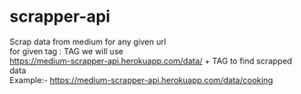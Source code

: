 # scrapper-api</br>
Scrap data from medium for any given url</br>
for given tag : TAG we will use </br>
https://medium-scrapper-api.herokuapp.com/data/ + TAG to find scrapped data </br>
Example:- https://medium-scrapper-api.herokuapp.com/data/cooking</br>
